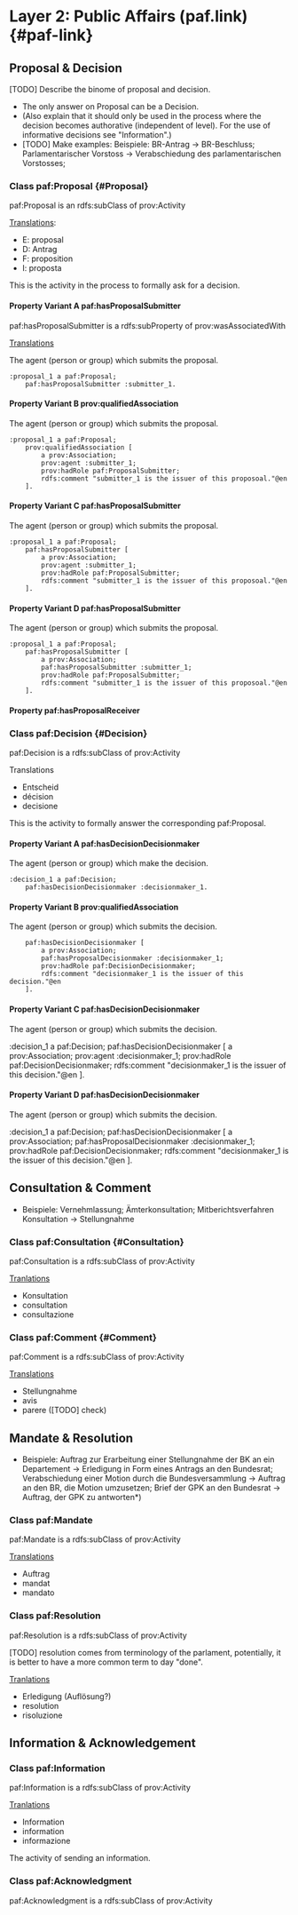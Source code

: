 # Layer 2: Public Affairs (paf.link) {#paf-link}

## Proposal & Decision

[TODO] Describe the binome of proposal and decision. 

* The only answer on Proposal can be a Decision.
* (Also explain that it should only be used in the process where the decision becomes authorative (independent of level). For the use of informative decisions see "Information".)
* [TODO] Make examples: Beispiele: BR-Antrag -> BR-Beschluss; Parlamentarischer Vorstoss -> Verabschiedung des parlamentarischen Vorstosses; 

### Class **paf:Proposal** {#Proposal}

paf:Proposal is an rdfs:subClass of prov:Activity

[Translations](https://www.termdat.bk.admin.ch/entry/56995):

* E: proposal
* D: Antrag
* F: proposition
* I: proposta

This is the activity in the process to formally ask for a decision.

#### Property Variant A **paf:hasProposalSubmitter**

paf:hasProposalSubmitter is a rdfs:subProperty of prov:wasAssociatedWith

[Translations](https://www.termdat.bk.admin.ch/entry/109151)

The agent (person or group) which submits the proposal.

<aside class="example">

```turtle
:proposal_1 a paf:Proposal;
    paf:hasProposalSubmitter :submitter_1.
```

</aside>

#### Property Variant B **prov:qualifiedAssociation**

The agent (person or group) which submits the proposal.

<aside class="example">

```turtle
:proposal_1 a paf:Proposal;
    prov:qualifiedAssociation [
        a prov:Association;
        prov:agent :submitter_1;
        prov:hadRole paf:ProposalSubmitter;
        rdfs:comment "submitter_1 is the issuer of this proposoal."@en
    ].
```

</aside>

#### Property Variant C **paf:hasProposalSubmitter**

The agent (person or group) which submits the proposal.

<aside class="example">

```turtle
:proposal_1 a paf:Proposal;
    paf:hasProposalSubmitter [
        a prov:Association;
        prov:agent :submitter_1;
        prov:hadRole paf:ProposalSubmitter;
        rdfs:comment "submitter_1 is the issuer of this proposoal."@en
    ].
```

</aside>

#### Property Variant D **paf:hasProposalSubmitter**

The agent (person or group) which submits the proposal.

<aside class="example">

```turtle
:proposal_1 a paf:Proposal;
    paf:hasProposalSubmitter [
        a prov:Association;
        paf:hasProposalSubmitter :submitter_1;
        prov:hadRole paf:ProposalSubmitter;
        rdfs:comment "submitter_1 is the issuer of this proposoal."@en
    ].
```

</aside>

#### Property **paf:hasProposalReceiver**

### Class **paf:Decision** {#Decision}

paf:Decision is a rdfs:subClass of prov:Activity

Translations

* Entscheid
* décision
* decisione

This is the activity to formally answer the corresponding paf:Proposal.

####  Property Variant A paf:hasDecisionDecisionmaker
The agent (person or group) which make the decision.

<aside class="example">
    
```turtle
:decision_1 a paf:Decision;
    paf:hasDecisionDecisionmaker :decisionmaker_1.
```

</aside>

#### Property Variant B prov:qualifiedAssociation
The agent (person or group) which submits the decision.

```:decision_1 a paf:Decision;
    paf:hasDecisionDecisionmaker [
        a prov:Association;
        paf:hasProposalDecisionmaker :decisionmaker_1;
        prov:hadRole paf:DecisionDecisionmaker;
        rdfs:comment "decisionmaker_1 is the issuer of this decision."@en
    ].
```
#### Property Variant C paf:hasDecisionDecisionmaker
The agent (person or group) which submits the decision.

:decision_1 a paf:Decision;
    paf:hasDecisionDecisionmaker [
        a prov:Association;
        prov:agent :decisionmaker_1;
        prov:hadRole paf:DecisionDecisionmaker;
        rdfs:comment "decisionmaker_1 is the issuer of this decision."@en
    ].  

#### Property Variant D paf:hasDecisionDecisionmaker
The agent (person or group) which submits the decision.

:decision_1 a paf:Decision;
    paf:hasDecisionDecisionmaker [
        a prov:Association;
        paf:hasProposalDecisionmaker :decisionmaker_1;
        prov:hadRole paf:DecisionDecisionmaker;
        rdfs:comment "decisionmaker_1 is the issuer of this decision."@en
    ].  



## Consultation & Comment

* Beispiele: Vernehmlassung; Ämterkonsultation; Mitberichtsverfahren
Konsultation -> Stellungnahme

### Class **paf:Consultation** {#Consultation}

paf:Consultation is a rdfs:subClass of prov:Activity

[Tranlations](https://www.termdat.bk.admin.ch/entry/56977)

* Konsultation
* consultation
* consultazione

### Class **paf:Comment** {#Comment}

paf:Comment is a rdfs:subClass of prov:Activity

[Translations](https://www.termdat.bk.admin.ch/entry/23059)

* Stellungnahme
* avis
* parere ([TODO] check)

## Mandate & Resolution

* Beispiele: Auftrag zur Erarbeitung einer Stellungnahme der BK an ein Departement -> Erledigung in Form eines Antrags an den Bundesrat; Verabschiedung einer Motion durch die Bundesversammlung -> Auftrag an den BR, die Motion umzusetzen; Brief der GPK an den Bundesrat -> Auftrag, der GPK zu antworten*)

### Class **paf:Mandate**

paf:Mandate is a rdfs:subClass of prov:Activity

[Translations](https://www.termdat.bk.admin.ch/search/entry/109134)

* Auftrag
* mandat
* mandato

### Class **paf:Resolution**

paf:Resolution is a rdfs:subClass of prov:Activity

[TODO] resolution comes from terminology of the parlament, potentially, it is better to have a more common term to day "done".

[Tranlations](https://www.termdat.bk.admin.ch/entry/95501)

* Erledigung (Auflösung?)
* resolution
* risoluzione

## Information & Acknowledgement

### Class **paf:Information**

paf:Information is a rdfs:subClass of prov:Activity

[Tranlations](https://www.termdat.bk.admin.ch/entry/380634)

* Information
* information
* informazione

The activity of sending an information.

### Class **paf:Acknowledgment**

paf:Acknowledgment is a rdfs:subClass of prov:Activity
